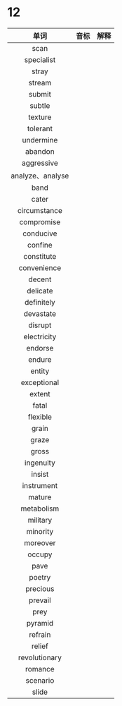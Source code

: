# 12

|       单词       | 音标 | 解释 |
| :--------------: | :--: | :--: |
|       scan       |      |      |
|    specialist    |      |      |
|      stray       |      |      |
|      stream      |      |      |
|      submit      |      |      |
|      subtle      |      |      |
|     texture      |      |      |
|     tolerant     |      |      |
|    undermine     |      |      |
|     abandon      |      |      |
|    aggressive    |      |      |
| analyze、analyse |      |      |
|       band       |      |      |
|      cater       |      |      |
|   circumstance   |      |      |
|    compromise    |      |      |
|    conducive     |      |      |
|     confine      |      |      |
|    constitute    |      |      |
|   convenience    |      |      |
|      decent      |      |      |
|     delicate     |      |      |
|    definitely    |      |      |
|    devastate     |      |      |
|     disrupt      |      |      |
|   electricity    |      |      |
|     endorse      |      |      |
|      endure      |      |      |
|      entity      |      |      |
|   exceptional    |      |      |
|      extent      |      |      |
|      fatal       |      |      |
|     flexible     |      |      |
|      grain       |      |      |
|      graze       |      |      |
|      gross       |      |      |
|    ingenuity     |      |      |
|      insist      |      |      |
|    instrument    |      |      |
|      mature      |      |      |
|    metabolism    |      |      |
|     military     |      |      |
|     minority     |      |      |
|     moreover     |      |      |
|      occupy      |      |      |
|       pave       |      |      |
|      poetry      |      |      |
|     precious     |      |      |
|     prevail      |      |      |
|       prey       |      |      |
|     pyramid      |      |      |
|     refrain      |      |      |
|      relief      |      |      |
|  revolutionary   |      |      |
|     romance      |      |      |
|     scenario     |      |      |
|      slide       |      |      |